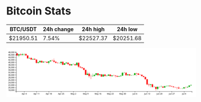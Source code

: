 # Bitcoin Stats

BTC/USDT|24h change|24h high|24h low|
|---|---|---|---|
|$21950.51|7.54%|$22527.37|$20251.68|

<img src="./chart.svg">
